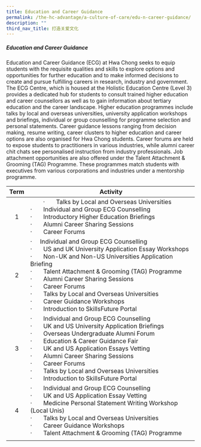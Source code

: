 ```yaml
---
title: Education and Career Guidance
permalink: /the-hc-advantage/a-culture-of-care/edu-n-career-guidance/
description: ""
third_nav_title: 打造关爱文化
---
```

##### Education and Career Guidance

Education and Career Guidance (ECG) at Hwa Chong seeks to equip students with the requisite qualities and skills to explore options and opportunities for further education and to make informed decisions to create and pursue fulfilling careers in research, industry and government. The ECG Centre, which is housed at the Holistic Education Centre (Level 3) provides a dedicated hub for students to consult trained higher education and career counsellors as well as to gain information about tertiary education and the career landscape. Higher education programmes include talks by local and overseas universities, university application workshops and briefings, individual or group counselling for programme selection and personal statements. Career guidance lessons ranging from decision making, resume writing, career clusters to higher education and career options are also organised for Hwa Chong students. Career forums are held to expose students to practitioners in various industries, while alumni career chit chats see personalised instruction from industry professionals. Job attachment opportunities are also offered under the Talent Attachment &amp; Grooming (TAG) Programme. These programmes match students with executives from various corporations and industries under a mentorship programme.

| **Term**  | **Activity**  |
|:-:|---|
| 1  | &nbsp; &nbsp; &nbsp; &nbsp; · &nbsp; &nbsp; &nbsp; Talks by Local and Overseas Universities<br>· &nbsp; &nbsp; &nbsp; Individual and Group ECG Counselling<br>· &nbsp; &nbsp; &nbsp; Introductory Higher Education Briefings<br> · &nbsp; &nbsp; &nbsp; Alumni Career Sharing Sessions<br>· &nbsp; &nbsp; &nbsp; Career Forums  |
| 2  | · &nbsp; &nbsp; Individual and Group ECG Counselling<br>· &nbsp; &nbsp; &nbsp; US and UK University Application Essay Workshops<br>· &nbsp; &nbsp; &nbsp; Non-UK and Non-US Universities Application Briefing<br>· &nbsp; &nbsp; &nbsp; Talent Attachment &amp; Grooming (TAG) Programme<br>· &nbsp; &nbsp; &nbsp; Alumni Career Sharing Sessions<br>· &nbsp; &nbsp; &nbsp; Career Forums<br>· &nbsp; &nbsp; &nbsp; Talks by Local and Overseas Universities<br>· &nbsp; &nbsp; &nbsp; Career Guidance Workshops<br>· &nbsp; &nbsp; &nbsp; Introduction to SkillsFuture Portal  |
| 3  | · &nbsp; &nbsp; &nbsp; Individual and Group ECG Counselling<br>· &nbsp; &nbsp; &nbsp; UK and US University Application Briefings<br>· &nbsp; &nbsp; &nbsp; Overseas Undergraduate Alumni Forum<br>· &nbsp; &nbsp; &nbsp; Education &amp; Career Guidance Fair&nbsp;<br>· &nbsp; &nbsp; &nbsp; UK and US Application Essays Vetting<br>· &nbsp; &nbsp; &nbsp; Alumni Career Sharing Sessions<br>· &nbsp; &nbsp; &nbsp; Career Forums<br>· &nbsp; &nbsp; &nbsp; Talks by Local and Overseas Universities<br>· &nbsp; &nbsp; &nbsp; Introduction to SkillsFuture Portal  |
| 4  |  · &nbsp; &nbsp; &nbsp; Individual and Group ECG Counselling<br>· &nbsp; &nbsp; &nbsp; UK and US Application Essay Vetting<br>· &nbsp; &nbsp; &nbsp; Medicine Personal Statement Writing Workshop (Local Unis)<br>· &nbsp; &nbsp; &nbsp; Talks by Local and Overseas Universities<br>· &nbsp; &nbsp; &nbsp; Career Guidance Workshops<br>· &nbsp; &nbsp; &nbsp; Talent Attachment &amp; Grooming (TAG) Programme |
|   |   |